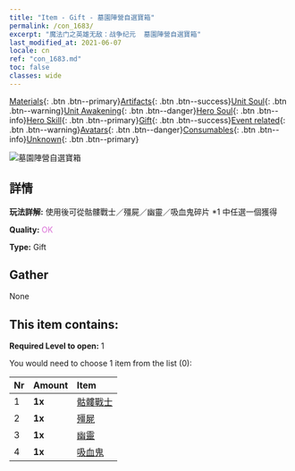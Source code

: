 ```yaml
---
title: "Item - Gift - 墓園陣營自選寶箱"
permalink: /con_1683/
excerpt: "魔法门之英雄无敌：战争纪元  墓園陣營自選寶箱"
last_modified_at: 2021-06-07
locale: cn
ref: "con_1683.md"
toc: false
classes: wide
---
```

 [Materials](/ItemsCN/){: .btn .btn--primary}[Artifacts](/ItemsCN/Artifacts/){: .btn .btn--success}[Unit Soul](/ItemsCN/UnitSoul/){: .btn .btn--warning}[Unit Awakening](/ItemsCN/UnitAwakening/){: .btn .btn--danger}[Hero Soul](/ItemsCN/HeroSoul/){: .btn .btn--info}[Hero Skill](/ItemsCN/HeroSkill/){: .btn .btn--primary}[Gift](/ItemsCN/Gift/){: .btn .btn--success}[Event related](/ItemsCN/Events/){: .btn .btn--warning}[Avatars](/ItemsCN/Avatars/){: .btn .btn--danger}[Consumables](/ItemsCN/Consumables/){: .btn .btn--info}[Unknown](/ItemsCN/Unknown/){: .btn .btn--primary}

 ![墓園陣營自選寶箱](/images/t/i_907282.png)

## 詳情
 **玩法詳解:** 使用後可從骷髏戰士／殭屍／幽靈／吸血鬼碎片 *1 中任選一個獲得

 **Quality:** <span style="color: #DA70D6">OK</span>

 **Type:** Gift

## Gather

  None

## This item contains:

 **Required Level to open:** 1

 You would need to choose 1 item from the list (0):

  | Nr | Amount |     Item    |
  |:---|:-------|:------------|
  | 1 |  **1x** | [骷髏戰士](/cn/Items/unt_208/) |  | 
  | 2 |  **1x** | [殭屍](/cn/Items/unt_209/) |  | 
  | 3 |  **1x** | [幽靈](/cn/Items/unt_210/) |  | 
  | 4 |  **1x** | [吸血鬼](/cn/Items/unt_211/) |  | 
